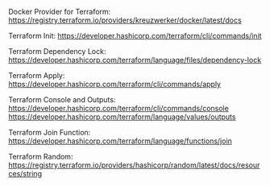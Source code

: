 Docker Provider for Terraform:  https://registry.terraform.io/providers/kreuzwerker/docker/latest/docs

Terraform Init:  https://developer.hashicorp.com/terraform/cli/commands/init

Terraform Dependency Lock:  https://developer.hashicorp.com/terraform/language/files/dependency-lock

Terraform Apply:  https://developer.hashicorp.com/terraform/cli/commands/apply

Terraform Console and Outputs:  https://developer.hashicorp.com/terraform/cli/commands/console
https://developer.hashicorp.com/terraform/language/values/outputs

Terraform Join Function:  https://developer.hashicorp.com/terraform/language/functions/join

Terraform Random:  https://registry.terraform.io/providers/hashicorp/random/latest/docs/resources/string


